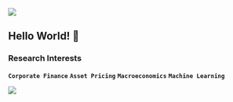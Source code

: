 <img src="https://capsule-render.vercel.app/api?type=waving&color=gradient&customColorList=2&height=100&section=header" />

## Hello World! 👋

### Research Interests

**`Corporate Finance`** **`Asset Pricing`** **`Macroeconomics`** **`Machine Learning`**

<img src="https://capsule-render.vercel.app/api?type=waving&color=gradient&customColorList=2&height=100&section=footer" />
